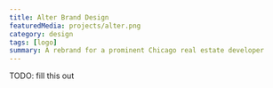 ```yaml
---
title: Alter Brand Design
featuredMedia: projects/alter.png
category: design
tags: [logo]
summary: A rebrand for a prominent Chicago real estate developer
---
```


TODO: fill this out
